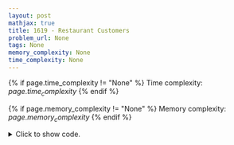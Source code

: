 ```yaml
---
layout: post
mathjax: true
title: 1619 - Restaurant Customers
problem_url: None
tags: None
memory_complexity: None
time_complexity: None
---
```




{% if page.time_complexity != "None" %}
Time complexity: ${{ page.time_complexity }}$
{% endif %}

{% if page.memory_complexity != "None" %}
Memory complexity: ${{ page.memory_complexity }}$
{% endif %}

<details>
<summary>
<p style="display:inline">Click to show code.</p>
</summary>
```cpp
{% raw %}
using namespace std;
using ii = pair<int, int>;
using vii = vector<ii>;
int main(void)
{
    int n, a, b, people = 0, ans = 0;
    cin >> n;
    vii events(2 * n);
    for (int i = 0; i < n; ++i)
    {
        cin >> a >> b;
        events[2 * i] = {a, +1};
        events[2 * i + 1] = {b, -1};
    }
    sort(events.begin(), events.end());
    for (auto [t, s] : events)
    {
        people += s;
        ans = max(ans, people);
    }
    cout << ans << endl;
    return 0;
}

{% endraw %}
```
</details>

